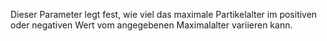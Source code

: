 Dieser Parameter legt fest, wie viel das maximale Partikelalter im positiven oder negativen Wert vom angegebenen Maximalalter variieren kann.